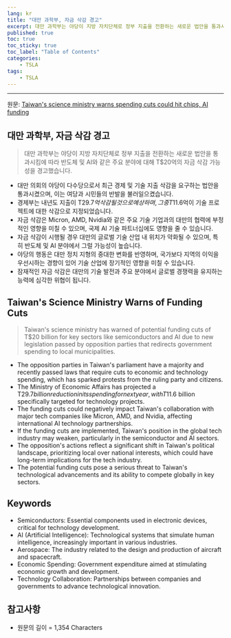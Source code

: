 ```yaml
---
lang: kr
title: "대만 과학부, 자금 삭감 경고"
excerpt: 대만 과학부는 야당이 지방 자치단체로 정부 지출을 전환하는 새로운 법안을 통과시킴에 따라 반도체 및 AI와 같은 주요 분야에 대해 T$20억의 자금 삭감 가능성을 경고했습니다.
published: true
toc: true
toc_sticky: true
toc_label: "Table of Contents"
categories:
    - TSLA
tags:
    - TSLA
---
```


---

  원문: [Taiwan's science ministry warns spending cuts could hit chips, AI funding](https://www.investing.com/news/stock-market-news/taiwans-science-ministry-warns-spending-cuts-could-hit-chips-ai-funding-3789701)

## 대만 과학부, 자금 삭감 경고

> 대만 과학부는 야당이 지방 자치단체로 정부 지출을 전환하는 새로운 법안을 통과시킴에 따라 반도체 및 AI와 같은 주요 분야에 대해 T$20억의 자금 삭감 가능성을 경고했습니다.


- 대만 의회의 야당이 다수당으로서 최근 경제 및 기술 지출 삭감을 요구하는 법안을 통과시켰으며, 이는 여당과 시민들의 반발을 불러일으켰습니다.
- 경제부는 내년도 지출이 T$29.7억 삭감될 것으로 예상하며, 그 중 T$11.6억이 기술 프로젝트에 대한 삭감으로 지정되었습니다.
- 자금 삭감은 Micron, AMD, Nvidia와 같은 주요 기술 기업과의 대만의 협력에 부정적인 영향을 미칠 수 있으며, 국제 AI 기술 파트너십에도 영향을 줄 수 있습니다.
- 자금 삭감이 시행될 경우 대만의 글로벌 기술 산업 내 위치가 약화될 수 있으며, 특히 반도체 및 AI 분야에서 그럴 가능성이 높습니다.
- 야당의 행동은 대만 정치 지형의 중대한 변화를 반영하며, 국가보다 지역의 이익을 우선시하는 경향이 있어 기술 산업에 장기적인 영향을 미칠 수 있습니다.
- 잠재적인 자금 삭감은 대만의 기술 발전과 주요 분야에서 글로벌 경쟁력을 유지하는 능력에 심각한 위협이 됩니다.

## Taiwan's Science Ministry Warns of Funding Cuts

> Taiwan's science ministry has warned of potential funding cuts of T$20 billion for key sectors like semiconductors and AI due to new legislation passed by opposition parties that redirects government spending to local municipalities.


- The opposition parties in Taiwan's parliament have a majority and recently passed laws that require cuts to economic and technology spending, which has sparked protests from the ruling party and citizens.
- The Ministry of Economic Affairs has projected a T$29.7 billion reduction in its spending for next year, with T$11.6 billion specifically targeted for technology projects.
- The funding cuts could negatively impact Taiwan's collaboration with major tech companies like Micron, AMD, and Nvidia, affecting international AI technology partnerships.
- If the funding cuts are implemented, Taiwan's position in the global tech industry may weaken, particularly in the semiconductor and AI sectors.
- The opposition's actions reflect a significant shift in Taiwan's political landscape, prioritizing local over national interests, which could have long-term implications for the tech industry.
- The potential funding cuts pose a serious threat to Taiwan's technological advancements and its ability to compete globally in key sectors.

## Keywords

- Semiconductors: Essential components used in electronic devices, critical for technology development.
- AI (Artificial Intelligence): Technological systems that simulate human intelligence, increasingly important in various industries.
- Aerospace: The industry related to the design and production of aircraft and spacecraft.
- Economic Spending: Government expenditure aimed at stimulating economic growth and development.
- Technology Collaboration: Partnerships between companies and governments to advance technological innovation.

## 참고사항

- 원문의 길이 = 1,354 Characters

